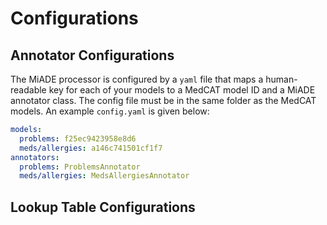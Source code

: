 # Configurations

## Annotator Configurations
The MiADE processor is configured by a `yaml` file that maps a human-readable key for each of your models to a MedCAT model ID and a MiADE annotator class. The config file must be in the same folder as the MedCAT models. An example `config.yaml` is given below:

```yaml title="config.yaml"
models:
  problems: f25ec9423958e8d6
  meds/allergies: a146c741501cf1f7
annotators:
  problems: ProblemsAnnotator
  meds/allergies: MedsAllergiesAnnotator
```

## Lookup Table Configurations